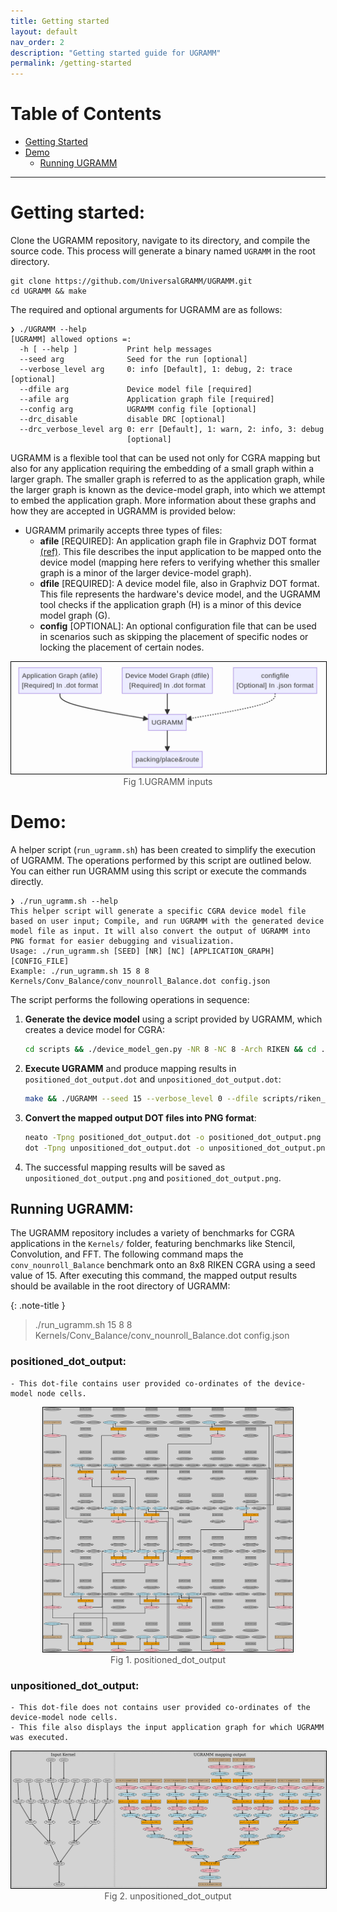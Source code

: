 ```yaml
---
title: Getting started
layout: default
nav_order: 2
description: "Getting started guide for UGRAMM"
permalink: /getting-started
---
```


# Table of Contents

- [Getting Started](#getting-started)
- [Demo](#demo)
  - [Running UGRAMM](#running-ugramm)

---

# Getting started:

Clone the UGRAMM repository, navigate to its directory, and compile the source code. This process will generate a binary named `UGRAMM` in the root directory.

```
git clone https://github.com/UniversalGRAMM/UGRAMM.git
cd UGRAMM && make
```

The required and optional arguments for UGRAMM are as follows:

```
❯ ./UGRAMM --help
[UGRAMM] allowed options =:
  -h [ --help ]           Print help messages
  --seed arg              Seed for the run [optional]
  --verbose_level arg     0: info [Default], 1: debug, 2: trace [optional]
  --dfile arg             Device model file [required]
  --afile arg             Application graph file [required]
  --config arg            UGRAMM config file [optional]
  --drc_disable           disable DRC [optional]
  --drc_verbose_level arg 0: err [Default], 1: warn, 2: info, 3: debug 
                          [optional]
```

UGRAMM is a flexible tool that can be used not only for CGRA mapping but also for any application requiring the embedding of a small graph within a larger graph. The smaller graph is referred to as the application graph, while the larger graph is known as the device-model graph, into which we attempt to embed the application graph. More information about these graphs and how they are accepted in UGRAMM is provided below:

- UGRAMM primarily accepts three types of files:
    - **afile** [REQUIRED]: An application graph file in Graphviz DOT format [(ref)](https://graphviz.org/doc/info/lang.html). This file describes the input application to be mapped onto the device model (mapping here refers to verifying whether this smaller graph is a minor of the larger device-model graph).
    - **dfile** [REQUIRED]: A device model file, also in Graphviz DOT format. This file represents the hardware's device model, and the UGRAMM tool checks if the application graph (H) is a minor of this device model graph (G).
    - **config** [OPTIONAL]: An optional configuration file that can be used in scenarios such as skipping the placement of specific nodes or locking the placement of certain nodes.


<div style="text-align: center;">
    <img src="assets/UGRAMM.png" alt="Fig 1. UGRAMM inputs" style="border: 1px solid black; width: 550px;">
    <figcaption style="font-size: 14px; color: #555;">Fig 1.UGRAMM inputs</figcaption>
</div>


# Demo:

A helper script (`run_ugramm.sh`) has been created to simplify the execution of UGRAMM. The operations performed by this script are outlined below. You can either run UGRAMM using this script or execute the commands directly.

```
❯ ./run_ugramm.sh --help
This helper script will generate a specific CGRA device model file based on user input; Compile, and run UGRAMM with the generated device model file as input. It will also convert the output of UGRAMM into PNG format for easier debugging and visualization.
Usage: ./run_ugramm.sh [SEED] [NR] [NC] [APPLICATION_GRAPH] [CONFIG_FILE]
Example: ./run_ugramm.sh 15 8 8 Kernels/Conv_Balance/conv_nounroll_Balance.dot config.json
```

The script performs the following operations in sequence:

1. **Generate the device model** using a script provided by UGRAMM, which creates a device model for CGRA:
    ```bash
    cd scripts && ./device_model_gen.py -NR 8 -NC 8 -Arch RIKEN && cd ..
    ```

2. **Execute UGRAMM** and produce mapping results in `positioned_dot_output.dot` and `unpositioned_dot_output.dot`:
    ```bash
    make && ./UGRAMM --seed 15 --verbose_level 0 --dfile scripts/riken_8_8.dot --afile Kernels/Conv_Balance/conv_nounroll_Balance.dot --config config.json
    ```

3. **Convert the mapped output DOT files into PNG format**:
    ```bash
    neato -Tpng positioned_dot_output.dot -o positioned_dot_output.png
    dot -Tpng unpositioned_dot_output.dot -o unpositioned_dot_output.png
    ```

4. The successful mapping results will be saved as `unpositioned_dot_output.png` and `positioned_dot_output.png`.

## Running UGRAMM:

The UGRAMM repository includes a variety of benchmarks for CGRA applications in the `Kernels/` folder, featuring benchmarks like Stencil, Convolution, and FFT. The following command maps the `conv_nounroll_Balance` benchmark onto an 8x8 RIKEN CGRA using a seed value of 15. After executing this command, the mapped output results should be available in the root directory of UGRAMM:

{: .note-title }
> 
>
> ./run_ugramm.sh 15 8 8 Kernels/Conv_Balance/conv_nounroll_Balance.dot config.json

### **positioned_dot_output**: 

    - This dot-file contains user provided co-ordinates of the device-model node cells.

<div style="text-align: center;">
    <img src="assets/positioned_dot_output.png" alt="Fig 1. positioned_dot_output" style="border: 1px solid black; width: 400px;">
    <figcaption style="font-size: 14px; color: #555;">Fig 1. positioned_dot_output</figcaption>
</div>

### **unpositioned_dot_output**: 

    - This dot-file does not contains user provided co-ordinates of the device-model node cells. 
    - This file also displays the input application graph for which UGRAMM was executed.

<div style="text-align: center;">
    <img src="assets/unpositioned_dot_output.png" alt="Fig 2. unpositioned_dot_output" style="border: 1px solid black; width: 600px;">
    <figcaption style="font-size: 14px; color: #555;">Fig 2. unpositioned_dot_output</figcaption>
</div>
